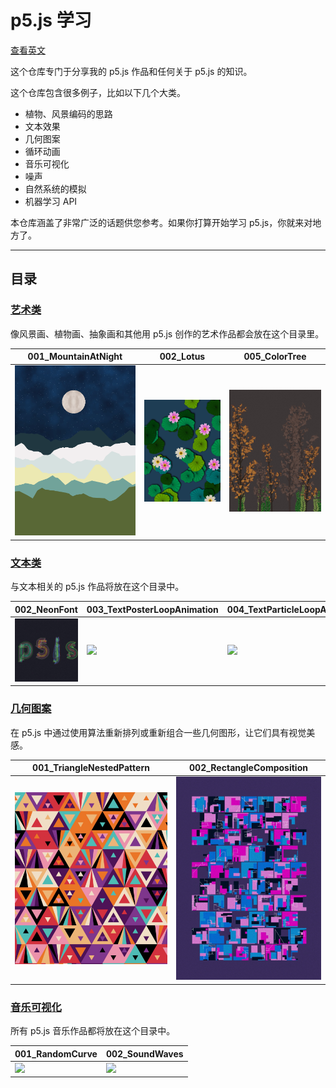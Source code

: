 # p5.js 学习

[查看英文](./README.md)

这个仓库专门于分享我的 p5.js 作品和任何关于 p5.js 的知识。

这个仓库包含很多例子，比如以下几个大类。

- 植物、风景编码的思路
- 文本效果
- 几何图案
- 循环动画
- 音乐可视化
- 噪声
- 自然系统的模拟
- 机器学习 API

本仓库涵盖了非常广泛的话题供您参考。如果你打算开始学习 p5.js，你就来对地方了。

---

## 目录

### [艺术类](./P5_Art/README.md)

像风景画、植物画、抽象画和其他用 p5.js 创作的艺术作品都会放在这个目录里。

| 001_MountainAtNight                           | 002_Lotus                           | 005_ColorTree                           |
| --------------------------------------------- | ----------------------------------- | --------------------------------------- |
| ![](./P5_Art/001_MountainAtNight/preview.png) | ![](./P5_Art/002_Lotus/preview.png) | ![](./P5_Art/005_ColorTree/preview.png) |

### [文本类](./P5_Font/README.md)

与文本相关的 p5.js 作品将放在这个目录中。

| 002_NeonFont                            | 003_TextPosterLoopAnimation                            | 004_TextParticleLoopAnimation                            |
| --------------------------------------- | ------------------------------------------------------ | -------------------------------------------------------- |
| ![](./P5_Font/002_NeonFont/preview.png) | ![](./P5_Font/003_TextPosterLoopAnimation/preview.gif) | ![](./P5_Font/004_TextParticleLoopAnimation/preview.gif) |

### [几何图案](./P5_Geometric_Pattern/README.md)

在 p5.js 中通过使用算法重新排列或重新组合一些几何图形，让它们具有视觉美感。

| 001_TriangleNestedPattern                                         | 002_RectangleComposition                                         |
| ----------------------------------------------------------------- | ---------------------------------------------------------------- |
| ![](./P5_Geometric_Pattern/001_TriangleNestedPattern/preview.png) | ![](./P5_Geometric_Pattern/002_RectangleComposition/preview.png) |

### [音乐可视化](./P5_Music_Visualization/README.md)

所有 p5.js 音乐作品都将放在这个目录中。

| 001_RandomCurve                                           | 002_SoundWaves                                           |
| --------------------------------------------------------- | -------------------------------------------------------- |
| ![](./P5_Music_Visualization/001_RandomCurve/preview.gif) | ![](./P5_Music_Visualization/002_SoundWaves/preview.gif) |
